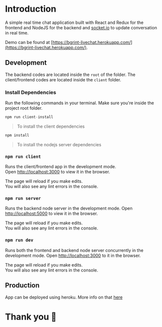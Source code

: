 # Introduction
A simple real time chat application built with React and Redux for the frontend and NodeJS for the backend and [socket.io](https://socket.io) to update conversation in real time.

Demo can be found at [https://bgrint-livechat.herokuapp.com/](https://bgrint-livechat.herokuapp.com/).

## Development
The backend codes are located inside the `root` of the folder.
The client/frontend codes are located inside the `client` folder.

### Install Dependencies
Run the following commands in your terminal. Make sure you're inside the project root folder.
```js
npm run client-install
```
>To install the client dependencies
```js
npm install
```
>To install the nodejs server dependencies

### `npm run client`

Runs the client/frontend app in the development mode.\
Open [http://localhost:3000](http://localhost:3000) to view it in the browser.

The page will reload if you make edits.\
You will also see any lint errors in the console.

### `npm run server`

Runs the backend node server in the development mode.
Open [http://localhost:5000](http://localhost:5000) to view it in the browser.

The page will reload if you make edits.\
You will also see any lint errors in the console.

### `npm run dev`

Runs both the frontend and backend node server concurrently in the development mode.
Open [http://localhost:3000](http://localhost:3000) to it in the browser.

The page will reload if you make edits.\
You will also see any lint errors in the console.

## Production
App can be deployed using heroku. More info on that [here](https://devcenter.heroku.com/articles/git)

# Thank you 🙏
